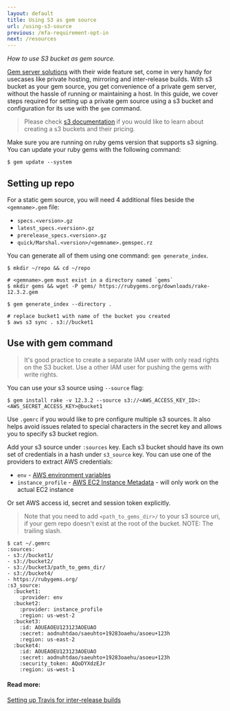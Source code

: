 ```yaml
---
layout: default
title: Using S3 as gem source
url: /using-s3-source
previous: /mfa-requirement-opt-in
next: /resources
---
```

<em class="t-gray">How to use S3 bucket as gem source.</em>

[Gem server solutions](/run-your-own-gem-server) with their wide feature set, come in very handy for usecases like private hosting, mirroring and inter-release builds. With s3 bucket as your gem source, you get convenience of a private gem server, without the hassle of running or maintaining a host. In this guide, we cover steps required for setting up a private gem source using a s3 bucket and configuration for its use with the `gem` command.
> Please check [s3 documentation](https://docs.aws.amazon.com/s3/index.html) if you would like to learn about creating a s3 buckets and their pricing.

Make sure you are running on ruby gems version that supports s3 signing. You can update your ruby gems with the following command:

    $ gem update --system

## Setting up repo

For a static gem source, you will need 4 additional files beside the `<gemname>.gem` file:

 - `specs.<version>.gz`
 - `latest_specs.<version>.gz`
 - `prerelease_specs.<version>.gz`
 - `quick/Marshal.<version>/<gemname>.gemspec.rz`

You can generate all of them using one command: `gem generate_index`.

    $ mkdir ~/repo && cd ~/repo

    # <gemname>.gem must exist in a directory named `gems`
    $ mkdir gems && wget -P gems/ https://rubygems.org/downloads/rake-12.3.2.gem

    $ gem generate_index --directory .

    # replace bucket1 with name of the bucket you created
    $ aws s3 sync . s3://bucket1


## Use with gem command

> It's good practice to create a separate IAM user with only read rights on the S3 bucket. Use a other IAM user for pushing the gems with write rights.

You can use your s3 source using `--source` flag:

    $ gem install rake -v 12.3.2 --source s3://<AWS_ACCESS_KEY_ID>:<AWS_SECRET_ACCESS_KEY>@bucket1

Use `.gemrc` if you would like to pre configure multiple s3 sources. It also helps avoid issues related to special characters in the secret key and allows you to specify s3 bucket region.

Add your s3 source under `:sources` key. Each s3 bucket should have its own set of credentials in a hash under `s3_source` key. You can use one of the providers to extract AWS credentials:
 - `env` - [AWS environment variables](https://docs.aws.amazon.com/cli/latest/userguide/cli-configure-envvars.html)
 - `instance_profile` - [AWS EC2 Instance Metadata](https://docs.aws.amazon.com/AWSEC2/latest/UserGuide/ec2-instance-metadata.html) - will only work on the actual EC2 instance

Or set AWS access id, secret and session token explicitly.

> Note that you need to add `<path_to_gems_dir>/` to your s3 source uri, if your gem repo doesn't exist at the root of the bucket. NOTE: The trailing slash.

    $ cat ~/.gemrc
    :sources:
    - s3://bucket1/
    - s3://bucket2/
    - s3://bucket3/path_to_gems_dir/
    - s3://bucket4/
    - https://rubygems.org/
    :s3_source:
      :bucket1:
        :provider: env
      :bucket2:
        :provider: instance_profile
        :region: us-west-2
      :bucket3:
        :id: AOUEAOEU123123AOEUAO
        :secret: aodnuhtdao/saeuhto+19283oaehu/asoeu+123h
        :region: us-east-2
      :bucket4:
        :id: AOUEAOEU123123AOEUAO
        :secret: aodnuhtdao/saeuhto+19283oaehu/asoeu+123h
        :security_token: AQoDYXdzEJr
        :region: us-west-1

#### Read more:

[Setting up Travis for inter-release builds](https://simonwo.net/code/gem-server-in-s3/)
